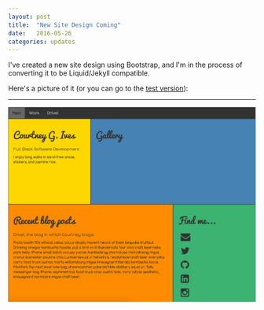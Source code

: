 ```yaml
---
layout: post
title:  "New Site Design Coming"
date:   2016-05-26
categories: updates
---
```


I've created a new site design using Bootstrap, and I'm in the process of converting it to be Liquid/Jekyll compatible.

Here's a picture of it (or you can go to the [test version](http://courtney.ives.mn/Personal-Landing-Page)):

---
![new design](/images/design.png)
